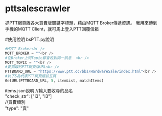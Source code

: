 # pttsalescrawler
抓PTT網頁版各大買賣版關鍵字標題，藉由MQTT Broker傳遞資訊。
我用來傳到手機的MQTT Client，就可馬上登入PTT回覆信箱

#使用說明
bsPTT.py說明<br />
```python
#MQTT Broker<br />
MQTT_BROKER = ""<br />
#在Broker上同Topic都會收到同一訊息  <br />
MQTT_TOPIC = ""<br />   
#要抓取的PTT網頁版URL<br />
PTTBOARD_URL = "https://www.ptt.cc/bbs/HardwareSale/index.html"<br />
#以下5為代表PTT網頁版前五頁
GetURL(PTTBOARD_URL, 5, itemList, matchItems)  
```

items.json說明
    //輸入要收尋的品名<br />
    "check_str": ["i3", "I3"]<br />
    //買賣類別<br />
    "type": "賣"<br />

